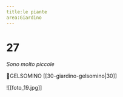 ```yaml
---
title:le piante
area:Giardino
---
```

# 27
_Sono molto piccole_

👀GELSOMINO [[30-giardino-gelsomino|30]]

![[foto_19.jpg]]